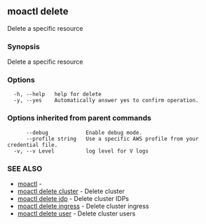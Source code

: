 ## moactl delete

Delete a specific resource

### Synopsis

Delete a specific resource

### Options

```
  -h, --help   help for delete
  -y, --yes    Automatically answer yes to confirm operation.
```

### Options inherited from parent commands

```
      --debug            Enable debug mode.
      --profile string   Use a specific AWS profile from your credential file.
  -v, --v Level          log level for V logs
```

### SEE ALSO

* [moactl](moactl.md)	 - 
* [moactl delete cluster](moactl_delete_cluster.md)	 - Delete cluster
* [moactl delete idp](moactl_delete_idp.md)	 - Delete cluster IDPs
* [moactl delete ingress](moactl_delete_ingress.md)	 - Delete cluster ingress
* [moactl delete user](moactl_delete_user.md)	 - Delete cluster users

